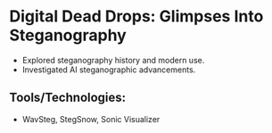 # Digital Dead Drops: Glimpses Into Steganography
* Explored steganography history and modern use.
* Investigated AI steganographic advancements.
## Tools/Technologies: 
* WavSteg, StegSnow, Sonic Visualizer
